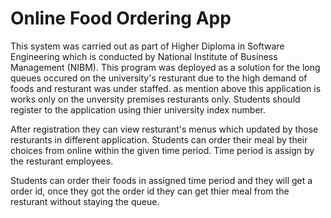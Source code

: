 <h1>Online Food Ordering App</h1>

<p>This system was carried out as part of Higher Diploma in Software Engineering which is conducted by National Institute of Business Management (NIBM). 
This program was deployed as a solution for the long queues occured on the university's resturant due to the high demand of foods and resturant was under staffed.
as mention above this application is works only on the unversity premises resturants only. Students should register to the application using thier university index number.

After registration they can view resturant's menus which updated by those resturants in different application. Students can order their meal by their choices from online 
within the given time period. Time period is assign by the resturant employees.

Students can order their foods in assigned time period and they will get a order id, once they got the order id they can get thier meal from the resturant without staying the queue.
</p>
